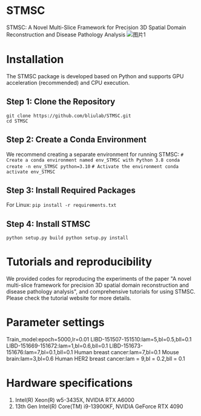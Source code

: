 # STMSC
STMSC: A Novel Multi-Slice Framework for Precision 3D Spatial Domain Reconstruction and Disease Pathology Analysis
![图片1](https://github.com/user-attachments/assets/8c2d3ae8-8c54-4054-82d1-24c5aa6af756)
# Installation
The STMSC package is developed based on Python and supports GPU acceleration (recommended) and CPU execution.
## Step 1: Clone the Repository
```
git clone https://github.com/bliulab/STMSC.git
cd STMSC
```
## Step 2: Create a Conda Environment
We recommend creating a separate environment for running STMSC:
`# Create a conda environment named env_STMSC with Python 3.8
conda create -n env_STMSC python=3.10`
`# Activate the environment
conda activate env_STMSC`
## Step 3: Install Required Packages
For Linux:
`pip install -r requirements.txt`
## Step 4: Install STMSC
`python setup.py build
python setup.py install`
# Tutorials and reproducibility
We provided codes for reproducing the experiments of the paper "A novel multi-slice framework for precision 3D spatial domain reconstruction and disease pathology analysis", and comprehensive tutorials for using STMSC. Please check the tutorial website for more details.
# Parameter settings
Train_model:epoch=5000,lr=0.01
LIBD-151507-151510:lam=5,bl=0.5,bll=0.1
LIBD-151669-151672:lam=1,bl=0.6,bll=0.1
LIBD-151673-151676:lam=7,bl=0.1,bll=0.1
Human breast cancer:lam=7,bl=0.1
Mouse brain:lam=3,bl=0.6
Human HER2 breast cancer:lam = 9,bl = 0.2,bll = 0.1
# Hardware specifications
1. Intel(R) Xeon(R) w5-3435X, NVIDIA RTX A6000
2. 13th Gen Intel(R) Core(TM) i9-13900KF, NVIDIA GeForce RTX 4090
